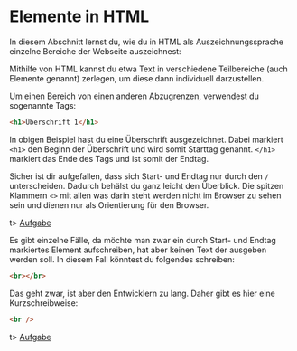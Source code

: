 # Elemente in HTML

In diesem Abschnitt lernst du, wie du in HTML als Auszeichnungssprache einzelne Bereiche der Webseite auszeichnest:

Mithilfe von HTML kannst du etwa Text in verschiedene Teilbereiche (auch Elemente genannt) zerlegen, um diese dann individuell darzustellen.

Um einen Bereich von einen anderen Abzugrenzen, verwendest du sogenannte Tags: 

```html
<h1>Überschrift 1</h1>
```

In obigen Beispiel hast du eine Überschrift ausgezeichnet. Dabei markiert `<h1>` den Beginn der Überschrift und wird somit Starttag genannt. `</h1>` markiert das Ende des Tags und ist somit der Endtag.

Sicher ist dir aufgefallen, dass sich Start- und Endtag nur durch den `/` unterscheiden. Dadurch behälst du ganz leicht den Überblick.  Die spitzen Klammern `<>` mit allen was darin steht werden nicht im Browser zu sehen sein und dienen nur als Orientierung für den Browser.

t> [Aufgabe](https://apps.wi-wissen.de/html-css-js-editor/0JnZu)

Es gibt einzelne Fälle, da möchte man zwar ein durch Start- und Endtag markiertes Element aufschreiben, hat aber keinen Text der ausgeben werden soll. In diesem Fall könntest du folgendes schreiben:

```html
<br></br>
```

Das geht zwar, ist aber den Entwicklern zu lang. Daher gibt es hier eine Kurzschreibweise:

```html
<br />
```

t> [Aufgabe](https://apps.wi-wissen.de/html-css-js-editor/v3SU3)